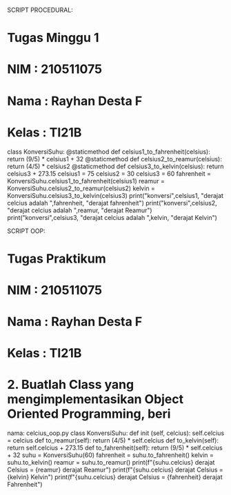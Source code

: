 SCRIPT PROCEDURAL:
# Tugas Minggu 1
# NIM : 210511075
# Nama : Rayhan Desta F
# Kelas : TI21B
class KonversiSuhu:
@staticmethod
def celsius1_to_fahrenheit(celsius):
return (9/5) * celsius1 + 32
@staticmethod
def celsius2_to_reamur(celsius):
return (4/5) * celsius2
@staticmethod
def celsius3_to_kelvin(celsius):
return celsius3 + 273.15
celsius1 = 75
celsius2 = 30
celsius3 = 60
fahrenheit = KonversiSuhu.celsius1_to_fahrenheit(celsius1)
reamur = KonversiSuhu.celsius2_to_reamur(celsius2)
kelvin = KonversiSuhu.celsius3_to_kelvin(celsius3)
print("konversi",celsius1, "derajat celcius adalah ",fahrenheit, "derajat
fahrenheit")
print("konversi",celsius2, "derajat celcius adalah ",reamur, "derajat Reamur")
print("konversi",celsius3, "derajat celcius adalah ",kelvin, "derajat Kelvin")


SCRIPT OOP:
# Tugas Praktikum
# NIM : 210511075
# Nama : Rayhan Desta F
# Kelas : TI21B
# 2. Buatlah Class yang mengimplementasikan Object Oriented Programming, beri
nama: celcius_oop.py
class KonversiSuhu:
def init (self, celcius):
self.celcius = celcius
def to_reamur(self):
return (4/5) * self.celcius
def to_kelvin(self):
return self.celcius + 273.15
def to_fahrenheit(self):
return (9/5) * self.celcius + 32
suhu = KonversiSuhu(60)
fahrenheit = suhu.to_fahrenheit()
kelvin = suhu.to_kelvin()
reamur = suhu.to_reamur()
print(f"{suhu.celcius} derajat Celsius = {reamur} derajat Reamur")
print(f"{suhu.celcius} derajat Celsius = {kelvin} Kelvin")
print(f"{suhu.celcius} derajat Celsius = {fahrenheit} derajat Fahrenheit")
